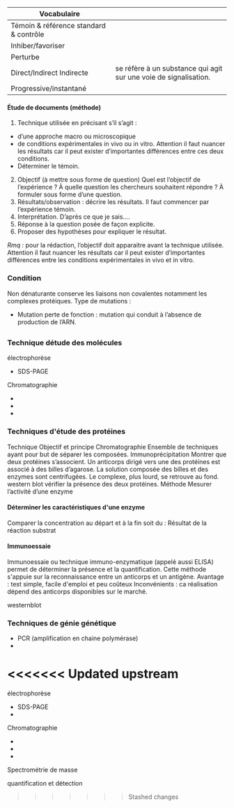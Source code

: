 | Vocabulaire | |
|---|---|
| Témoin & référence standard & contrôle	| |
| Inhiber/favoriser	| |
| Perturbe	| |
| Direct/Indirect	Indirecte | se réfère à un substance qui agit sur une voie de signalisation. |
| Progressive/instantané	| |

#### Étude de documents (méthode)

1.	Technique utilisée en précisant s’il s’agit :
 *	d’une approche macro ou microscopique
 *	de conditions expérimentales in vivo ou in vitro. Attention il faut nuancer les résultats car il peut exister d’importantes différences entre ces deux conditions.
 *	Déterminer le témoin.
2.	Objectif (à mettre sous forme de question) Quel est l’objectif de l’expérience ? À quelle question les chercheurs souhaitent répondre ? À formuler sous forme d’une question.
3.	Résultats/observation : décrire les résultats. Il faut commencer par l’expérience témoin.
4.	Interprétation. D’après ce que je sais….
5.	Réponse à la question posée de façon explicite.
6.	Proposer des hypothèses pour expliquer le résultat.

_Rmq :_  pour la rédaction, l’objectif doit apparaitre avant la technique utilisée.
Attention il faut nuancer les résultats car il peut exister d’importantes différences entre les conditions expérimentales in vivo et in vitro.

### Condition
Non dénaturante conserve les liaisons non covalentes notamment les complexes protéiques.
Type de mutations :
*	Mutation perte de fonction : mutation qui conduit à l’absence de production de l’ARN.

##


### Technique détude des molécules

électrophorèse

* SDS-PAGE

Chromatographie

*
*
*

### Techniques d'étude des protéines

Technique	Objectif et principe
Chromatographie	Ensemble de techniques ayant pour but de séparer les composées.
Immunoprécipitation	Montrer que deux protéines s’associent.
Un anticorps dirigé vers une des protéines est associé à des billes d’agarose. La solution composée des billes et des enzymes sont centrifugées. Le complexe, plus lourd, se retrouve au fond.
western blot	vérifier la présence des deux protéines.
Méthode
Mesurer l’activité d’une enzyme
 
#### Déterminer les caractéristiques d'une enzyme 

Comparer la concentration au départ et à la fin soit du :
Résultat de la réaction	substrat

#### Immunoessaie

Immunoessaie ou technique immuno-enzymatique (appelé aussi ELISA) permet de déterminer la présence et la quantification. Cette méthode s'appuie sur la reconnaissance entre un anticorps et un antigène.
Avantage : test simple, facile d'emploi et peu coûteux
Inconvénients : ca réalisation dépend des anticorps disponibles sur le marché.

westernblot

### Techniques de génie génétique

* PCR (amplification en chaine polymérase)
* 
<<<<<<< Updated upstream
=======

électrophorèse

* SDS-PAGE
*

Chromatographie

*
*
*

Spectrométrie de masse

quantification et détection
>>>>>>> Stashed changes
